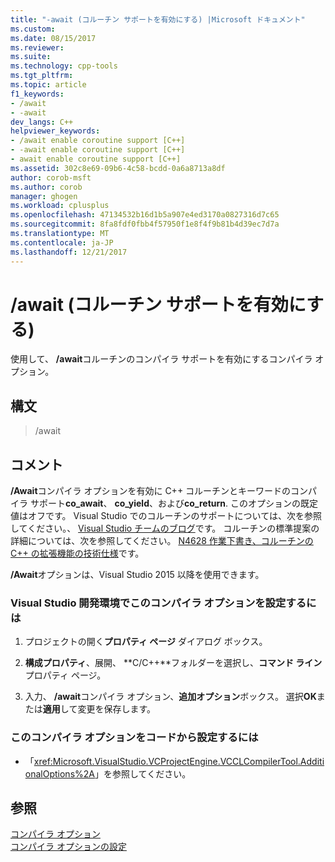 ```yaml
---
title: "-await (コルーチン サポートを有効にする) |Microsoft ドキュメント"
ms.custom: 
ms.date: 08/15/2017
ms.reviewer: 
ms.suite: 
ms.technology: cpp-tools
ms.tgt_pltfrm: 
ms.topic: article
f1_keywords:
- /await
- -await
dev_langs: C++
helpviewer_keywords:
- /await enable coroutine support [C++]
- -await enable coroutine support [C++]
- await enable coroutine support [C++]
ms.assetid: 302c8e69-09b6-4c58-bcdd-0a6a8713a8df
author: corob-msft
ms.author: corob
manager: ghogen
ms.workload: cplusplus
ms.openlocfilehash: 47134532b16d1b5a907e4ed3170a0827316d7c65
ms.sourcegitcommit: 8fa8fdf0fbb4f57950f1e8f4f9b81b4d39ec7d7a
ms.translationtype: MT
ms.contentlocale: ja-JP
ms.lasthandoff: 12/21/2017
---
```

# <a name="await-enable-coroutine-support"></a>/await (コルーチン サポートを有効にする)  
  
使用して、 **/await**コルーチンのコンパイラ サポートを有効にするコンパイラ オプション。  
  
## <a name="syntax"></a>構文  
  
> /await  
  
## <a name="remarks"></a>コメント  
  
**/Await**コンパイラ オプションを有効に C++ コルーチンとキーワードのコンパイラ サポート**co_await**、 **co_yield**、および**co_return**. このオプションの既定値はオフです。 Visual Studio でのコルーチンのサポートについては、次を参照してください。、 [Visual Studio チームのブログ](https://blogs.msdn.microsoft.com/vcblog/category/coroutine/)です。 コルーチンの標準提案の詳細については、次を参照してください。 [N4628 作業下書き、コルーチンの C++ の拡張機能の技術仕様](http://www.open-std.org/jtc1/sc22/wg21/docs/papers/2016/n4628.pdf)です。  

**/Await**オプションは、Visual Studio 2015 以降を使用できます。  
  
### <a name="to-set-this-compiler-option-in-the-visual-studio-development-environment"></a>Visual Studio 開発環境でこのコンパイラ オプションを設定するには  
  
1. プロジェクトの開く**プロパティ ページ** ダイアログ ボックス。   
  
2. **構成プロパティ**、展開、 **C/C++**フォルダーを選択し、**コマンド ライン**プロパティ ページ。  
  
3. 入力、 **/await**コンパイラ オプション、**追加オプション**ボックス。 選択**OK**または**適用**して変更を保存します。  
  
### <a name="to-set-this-compiler-option-programmatically"></a>このコンパイラ オプションをコードから設定するには  
  
-   「<xref:Microsoft.VisualStudio.VCProjectEngine.VCCLCompilerTool.AdditionalOptions%2A>」を参照してください。  
  
## <a name="see-also"></a>参照  
  
[コンパイラ オプション](../../build/reference/compiler-options.md)   
[コンパイラ オプションの設定](../../build/reference/setting-compiler-options.md)